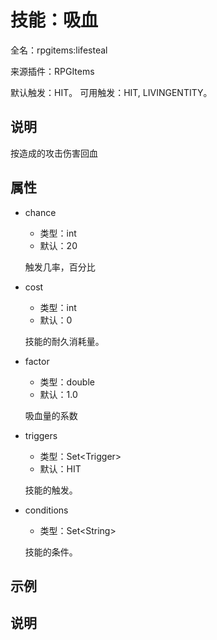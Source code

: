 # 技能：吸血

<!-- 本文件是通过游戏内 `/rpgitem gen-wiki` 命令生成的。 -->
<!-- 请只在对应的 "beginCustomXXXX" 与 "endCustomXXXX" 间编辑。  -->
<!-- 如果您想修改技能或其属性的描述， -->
<!-- 请修改 "resources/lang/zh_CN.yml" 中对应的项。 -->

全名：rpgitems:lifesteal

来源插件：RPGItems

默认触发：HIT。 可用触发：HIT, LIVINGENTITY。

<!-- beginCustomHeader -->
<!-- endCustomHeader -->

## 说明

按造成的攻击伤害回血
<!-- beginCustomDescription -->
<!-- endCustomDescription -->

## 属性

* chance

  * 类型：int
  * 默认：20

  触发几率，百分比

* cost

  * 类型：int
  * 默认：0

  技能的耐久消耗量。

* factor

  * 类型：double
  * 默认：1.0

  吸血量的系数

* triggers

  * 类型：Set&lt;Trigger&gt;
  * 默认：HIT

  技能的触发。

* conditions

  * 类型：Set&lt;String&gt;

  技能的条件。

<!-- beginCustomProperties -->
<!-- endCustomProperties -->

## 示例

<!-- beginCustomExample -->
<!-- endCustomExample -->

## 说明

<!-- beginCustomNote -->
<!-- endCustomNote -->